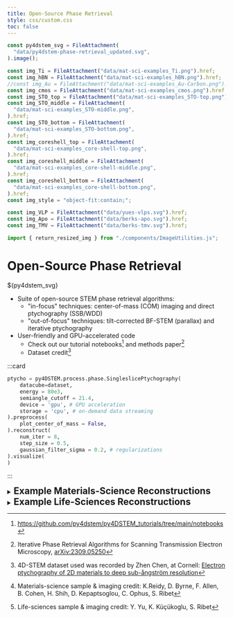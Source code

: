 ```yaml
---
title: Open-Source Phase Retrieval
style: css/custom.css
toc: false
---
```


```js
const py4dstem_svg = FileAttachment(
  "data/py4dstem-phase-retrieval_updated.svg",
).image();

const img_Ti = FileAttachment("data/mat-sci-examples_Ti.png").href;
const img_hBN = FileAttachment("data/mat-sci-examples_hBN.png").href;
//const img_Au = FileAttachment("data/mat-sci-examples_Au-Carbon.png").href;
const img_cmos = FileAttachment("data/mat-sci-examples_cmos.png").href;
const img_STO_top = FileAttachment("data/mat-sci-examples_STO-top.png").href;
const img_STO_middle = FileAttachment(
  "data/mat-sci-examples_STO-middle.png",
).href;
const img_STO_bottom = FileAttachment(
  "data/mat-sci-examples_STO-bottom.png",
).href;
const img_coreshell_top = FileAttachment(
  "data/mat-sci-examples_core-shell-top.png",
).href;
const img_coreshell_middle = FileAttachment(
  "data/mat-sci-examples_core-shell-middle.png",
).href;
const img_coreshell_bottom = FileAttachment(
  "data/mat-sci-examples_core-shell-bottom.png",
).href;
const img_style = "object-fit:contain;";

const img_VLP = FileAttachment("data/yues-vlps.svg").href;
const img_Apo = FileAttachment("data/berks-apo.svg").href;
const img_TMV = FileAttachment("data/berks-tmv.svg").href;

import { return_resized_img } from "./components/ImageUtilities.js";
```

# Open-Source Phase Retrieval

<div id="py4dstem-container"> ${py4dstem_svg} </div>

- Suite of open-source STEM phase retrieval algorithms:
  - "in-focus" techniques: center-of-mass (COM) imaging and direct ptychography (SSB/WDD)
  - "out-of-focus" techniques: tilt-corrected BF-STEM (parallax) and iterative ptychography
- User-friendly and GPU-accelerated code
  - Check out our tutorial notebooks[^1] and methods paper[^2]
  - Dataset credit[^3]

:::card

```python
ptycho = py4DSTEM.process.phase.SingleslicePtychography(
    datacube=dataset,
    energy = 80e3,
    semiangle_cutoff = 21.4,
    device = 'gpu', # GPU acceleration
    storage = 'cpu', # on-demand data streaming
).preprocess(
    plot_center_of_mass = False,
).reconstruct(
    num_iter = 8,
    step_size = 0.5,
    gaussian_filter_sigma = 0.2, # regularizations
).visualize(
)
```

:::

<style>
  summary h2 {
    display: inline;
  }
</style>

<details>

  <summary>
    <h2> Example Materials-Science Reconstructions </h2>
  </summary>

- Reconstructions of a variety of materials classes[^4]
  - 2D materials as-well as "thick" objects (multislice)
- Reconstructions using a number of different detectors
  - low (4D Camera, K3) / high (EMPAD, Arina) dynamic range
  - even on a CMOS detector!

<div class="grid grid-cols-3" style="grid-auto-rows: auto;">
  <div class="img-container" style="min-height:300px;">
    Ti islands on graphene
    ${resize((width,height)=> return_resized_img(img_Ti,width,height-16,img_style))}
  </div>
  <div class="img-container" style="min-height:300px;">
    few-layer hBN
    ${resize((width,height)=> return_resized_img(img_hBN,width,height-16,img_style))}
  </div>
  <div class="img-container" style="min-height:300px;">
    low-voltage CMOS detector
    ${resize((width,height)=> return_resized_img(img_cmos,width,height-16,img_style))}
  </div>
  <div class="img-container" style="min-height:300px;">
    STO bottom-layer
    ${resize((width,height)=> return_resized_img(img_STO_bottom,width,height-16,img_style))}
  </div>
  <div class="img-container" style="min-height:300px;">
    STO middle-layer
    ${resize((width,height)=> return_resized_img(img_STO_middle,width,height-16,img_style))}
  </div>
  <div class="img-container" style="min-height:300px;">
    STO top-layer
    ${resize((width,height)=> return_resized_img(img_STO_top,width,height-16,img_style))}
  </div>
  <div class="img-container" style="min-height:300px;">
    Core-shell bottom-layer
    ${resize((width,height)=> return_resized_img(img_coreshell_bottom,width,height-16,img_style))}
  </div>
  <div class="img-container" style="min-height:300px;">
    Core-shell middle-layer
    ${resize((width,height)=> return_resized_img(img_coreshell_middle,width,height-16,img_style))}
  </div>
  <div class="img-container" style="min-height:300px;">
    Core-shell top-layer
    ${resize((width,height)=> return_resized_img(img_coreshell_top,width,height-16,img_style))}
  </div>
</div>
</details>

<details>

  <summary>
    <h2> Example Life-Sciences Reconstructions </h2>
  </summary>

- Reconstructions of a variety of dose-sensitive samples[^5]
  - plunge-frozen in vitreous ice &rarr; single-particle analysis

<div class="img-container" style="min-height:300px;">
    Virus-like particles (tilt-corrected BF-STEM)
    ${resize((width, height)=> return_resized_img(img_VLP,width,height-16,img_style))}
</div>

<div class="img-container" style="min-height:330px;">
    Apoferritin proteins (iterative ptychography)
    ${resize((width, height)=> return_resized_img(img_Apo,width,height-16,img_style))}
</div>
  
<div class="img-container" style="min-height:330px;">
    Tobacco mosaic virus (iterative ptychography)
    ${resize((width, height)=> return_resized_img(img_TMV,width,height-16,img_style))}
</div>

</details>

[^1]: https://github.com/py4dstem/py4DSTEM_tutorials/tree/main/notebooks

[^2]: Iterative Phase Retrieval Algorithms for Scanning Transmission Electron Microscopy, [arXiv:2309.05250](https://arxiv.org/abs/2309.05250)

[^3]: 4D-STEM dataset used was recorded by Zhen Chen, at Cornell: [Electron ptychography of 2D materials to deep sub-ångström resolution](https://www.nature.com/articles/s41586-018-0298-5)

[^4]: Materials-science sample & imaging credit: K.Reidy, D. Byrne, F. Allen, B. Cohen, H. Shih, D. Kepaptsoglou, C. Ophus, S. Ribet

[^5]: Life-sciences sample & imaging credit: Y. Yu, K. Küçükoglu, S. Ribet
